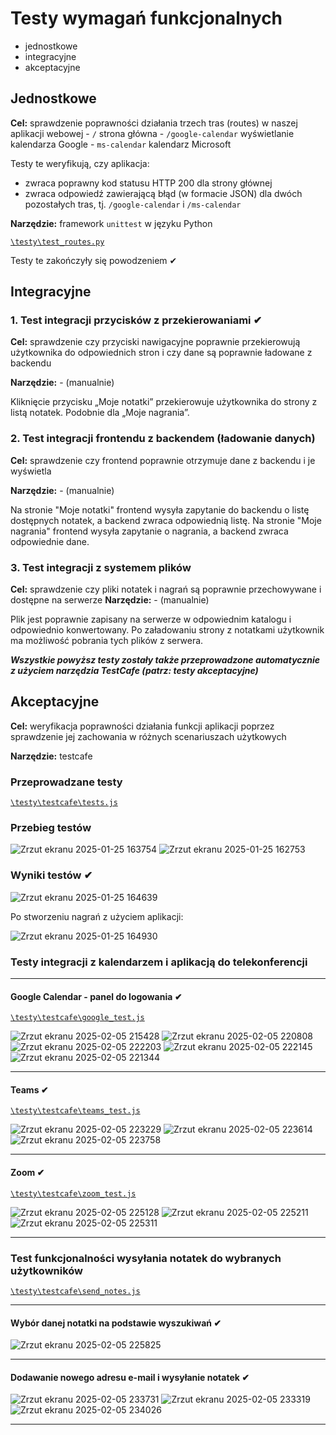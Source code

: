 # Testy wymagań funkcjonalnych

- jednostkowe
- integracyjne
- akceptacyjne

## Jednostkowe

**Cel:** sprawdzenie poprawności działania trzech tras (routes) w naszej aplikacji webowej
    - `/` strona główna
    - `/google-calendar` wyświetlanie kalendarza Google
    - `ms-calendar` kalendarz Microsoft

Testy te weryfikują, czy aplikacja:

- zwraca poprawny kod statusu HTTP 200 dla strony głównej
- zwraca odpowiedź zawierającą błąd (w formacie JSON) dla dwóch pozostałych tras, tj. `/google-calendar` i `/ms-calendar`

**Narzędzie:** framework `unittest` w języku Python

[`\testy\test_routes.py`](https://github.com/DevStranger/projekt_2025/blob/cebadf649cadffb94e4f25582b5b6d69349d9bbf/testy/test_routes.py)

Testy te zakończyły się powodzeniem ✔

## Integracyjne

### 1. Test integracji przycisków z przekierowaniami ✔

**Cel:** sprawdzenie czy przyciski nawigacyjne poprawnie przekierowują użytkownika do odpowiednich stron i czy dane są poprawnie ładowane z backendu

**Narzędzie:** - (manualnie)

Kliknięcie przycisku „Moje notatki” przekierowuje użytkownika do strony z listą notatek. Podobnie dla „Moje nagrania”. 

### 2. Test integracji frontendu z backendem (ładowanie danych)

**Cel:** sprawdzenie czy frontend poprawnie otrzymuje dane z backendu i je wyświetla

**Narzędzie:** - (manualnie)

Na stronie "Moje notatki" frontend wysyła zapytanie do backendu o listę dostępnych notatek, a backend zwraca odpowiednią listę. Na stronie "Moje nagrania" frontend wysyła zapytanie o nagrania, a backend zwraca odpowiednie dane.

### 3. Test integracji z systemem plików

**Cel:** sprawdzenie czy pliki notatek i nagrań są poprawnie przechowywane i dostępne na serwerze
**Narzędzie:** - (manualnie)

Plik jest poprawnie zapisany na serwerze w odpowiednim katalogu i odpowiednio konwertowany. Po załadowaniu strony z notatkami użytkownik ma możliwość pobrania tych plików z serwera.

***Wszystkie powyższ testy zostały także przeprowadzone automatycznie z użyciem narzędzia TestCafe (patrz: testy akceptacyjne)***

## Akceptacyjne

**Cel:** weryfikacja poprawności działania funkcji aplikacji poprzez sprawdzenie jej zachowania w różnych scenariuszach użytkowych

**Narzędzie:** testcafe

### Przeprowadzane testy

[`\testy\testcafe\tests.js`](https://github.com/DevStranger/NoteWriter/blob/main/testy/testcafe/tests.js)

### Przebieg testów 

![Zrzut ekranu 2025-01-25 163754](https://github.com/user-attachments/assets/6924ec1d-0aeb-4407-8c84-aa8752cc0aae)
![Zrzut ekranu 2025-01-25 162753](https://github.com/user-attachments/assets/bebd74ca-7bc3-45e1-b23f-8c965b412e72)

### Wyniki testów ✔

![Zrzut ekranu 2025-01-25 164639](https://github.com/user-attachments/assets/33eb9518-f378-42c6-a2db-072a34dfeb23)

Po stworzeniu nagrań z użyciem aplikacji:

![Zrzut ekranu 2025-01-25 164930](https://github.com/user-attachments/assets/db0a8b38-5836-4524-a925-ac1f2055fad0)

### Testy integracji z kalendarzem i aplikacją do telekonferencji

---

#### Google Calendar - panel do logowania ✔

[`\testy\testcafe\google_test.js`](https://github.com/DevStranger/NoteWriter/blob/main/testy/testcafe/google_test.js)

![Zrzut ekranu 2025-02-05 215428](https://github.com/user-attachments/assets/b4c84282-87d2-481e-ac12-9909461e05e4)
![Zrzut ekranu 2025-02-05 220808](https://github.com/user-attachments/assets/c174affd-10e9-43d2-8ef4-d0ebca86fb90)
![Zrzut ekranu 2025-02-05 222203](https://github.com/user-attachments/assets/4583056e-8bd4-42a6-bf7b-a12379e5e03e)
![Zrzut ekranu 2025-02-05 222145](https://github.com/user-attachments/assets/20a94f24-ff71-42c3-8153-77ccdb48208a)
![Zrzut ekranu 2025-02-05 221344](https://github.com/user-attachments/assets/0656e1c4-45b2-435c-899b-75dd7902c509)

---

#### Teams ✔

[`\testy\testcafe\teams_test.js`](https://github.com/DevStranger/NoteWriter/blob/main/testy/testcafe/teams_test.js)

![Zrzut ekranu 2025-02-05 223229](https://github.com/user-attachments/assets/3c590c61-8951-4c0a-9488-30aa62f79268)
![Zrzut ekranu 2025-02-05 223614](https://github.com/user-attachments/assets/4d78196d-fb11-4318-b878-09429c10ad60)
![Zrzut ekranu 2025-02-05 223758](https://github.com/user-attachments/assets/5b0a96ba-f92f-4c18-a2b4-c88101f5b158)

---

#### Zoom ✔

[`\testy\testcafe\zoom_test.js`](https://github.com/DevStranger/NoteWriter/blob/main/testy/testcafe/zoom_test.js)

![Zrzut ekranu 2025-02-05 225128](https://github.com/user-attachments/assets/651e8905-cea9-4c9d-af4f-10f662d0df5f)
![Zrzut ekranu 2025-02-05 225211](https://github.com/user-attachments/assets/858f363b-e6ba-4de5-981a-a881dd7556a5)
![Zrzut ekranu 2025-02-05 225311](https://github.com/user-attachments/assets/297f1943-81ee-449d-bd42-befac04ee171)

---

### Test funkcjonalności wysyłania notatek do wybranych użytkowników 

[`\testy\testcafe\send_notes.js`](https://github.com/DevStranger/NoteWriter/blob/main/testy/testcafe/send_notes.js)

---

#### Wybór danej notatki na podstawie wyszukiwań ✔

![Zrzut ekranu 2025-02-05 225825](https://github.com/user-attachments/assets/6e37ea45-f7d7-44cb-a508-7b90fad0ae73)

---

#### Dodawanie nowego adresu e-mail i wysyłanie notatek ✔

![Zrzut ekranu 2025-02-05 233731](https://github.com/user-attachments/assets/a855805f-67e0-4c78-8d31-51889e0800f1)
![Zrzut ekranu 2025-02-05 233319](https://github.com/user-attachments/assets/76bb0f19-d514-4fae-9802-14a1e39574f3)
![Zrzut ekranu 2025-02-05 234026](https://github.com/user-attachments/assets/7f33867d-439b-4eb8-91a1-4975f0467fe8)

---

